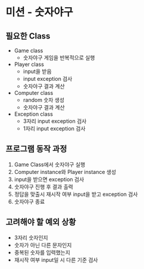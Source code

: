 # 미션 - 숫자야구

## 필요한 Class

- Game class
    - 숫자야구 게임을 반복적으로 실행
- Player class
    - input을 받음
    - input exception 검사
    - 숫자야구 결과 계산
- Computer class
    - random 숫자 생성
    - 숫자야구 결과 계산
- Exception class
    - 3자리 input exception 검사
    - 1자리 input exception 검사

## 프로그램 동작 과정

1. Game Class에서 숫자야구 실행
2. Computer instance와 Player instance 생성
3. input을 받으면 exception 검사
4. 숫자야구 진행 후 결과 출력
5. 정답을 맞출시 재시작 여부 input을 받고 exception 검사
6. 숫자야구 종료

## 고려해야 할 예외 상황

- 3자리 숫자인지
- 숫자가 아닌 다른 문자인지
- 중복된 숫자를 입력했는지
- 재시작 여부 input일 시 다른 기준 검사